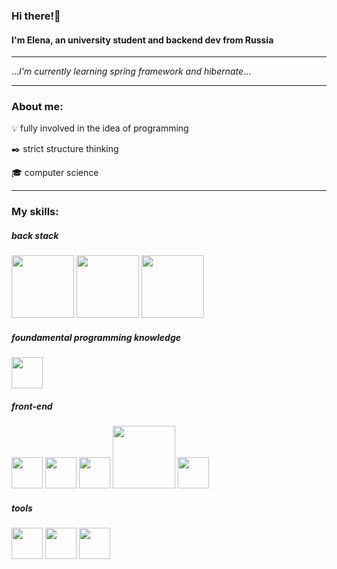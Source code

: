 ### Hi there!👋

#### I'm Elena, an university student and backend dev from Russia
<hr>

...*I'm currently learning spring framework and hibernate*...

<hr>

### About me:

:bulb: fully involved in the idea of programming

:black_nib: strict structure thinking

:mortar_board: computer science

<hr>

### My skills:

##### *back stack*
<img width=100 src="https://cdn.jsdelivr.net/gh/devicons/devicon/icons/java/java-original-wordmark.svg" /> <img width=100 src="https://cdn.jsdelivr.net/gh/devicons/devicon/icons/spring/spring-original-wordmark.svg" /> <img width=100 src="https://cdn.jsdelivr.net/gh/devicons/devicon/icons/mysql/mysql-original-wordmark.svg" />


##### *foundamental programming knowledge*
<img width=50 src="https://cdn.jsdelivr.net/gh/devicons/devicon/icons/cplusplus/cplusplus-original.svg" />


##### *front-end*
<img width=50 src="https://cdn.jsdelivr.net/gh/devicons/devicon/icons/javascript/javascript-original.svg" /> <img width=50 src="https://cdn.jsdelivr.net/gh/devicons/devicon/icons/html5/html5-original-wordmark.svg" /> <img width=50 src="https://cdn.jsdelivr.net/gh/devicons/devicon/icons/css3/css3-original-wordmark.svg" /> <img width=100 src="https://cdn.jsdelivr.net/gh/devicons/devicon/icons/react/react-original.svg" /> <img width=50 src="https://cdn.jsdelivr.net/gh/devicons/devicon/icons/bootstrap/bootstrap-plain-wordmark.svg" />


##### *tools*
<img width=50 src="https://cdn.jsdelivr.net/gh/devicons/devicon/icons/jetbrains/jetbrains-original.svg" /> <img width=50 src="https://cdn.jsdelivr.net/gh/devicons/devicon/icons/git/git-original.svg" /> <img width=50 src="https://cdn.jsdelivr.net/gh/devicons/devicon/icons/tomcat/tomcat-original-wordmark.svg" />
